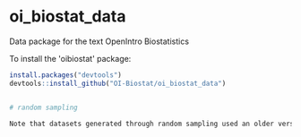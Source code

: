 # oi_biostat_data
Data package for  the text OpenIntro Biostatistics

To install the 'oibiostat' package:

```r
install.packages("devtools")
devtools::install_github("OI-Biostat/oi_biostat_data")


# random sampling

Note that datasets generated through random sampling used an older version of R's random number generator. With the release of R 3.6.0, the sample() function generates different random samples than it did previously. Details are available in this blog post: https://blog.revolutionanalytics.com/2019/05/whats-new-in-r-360.html